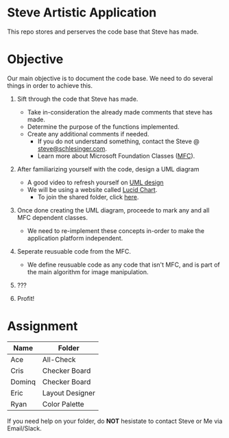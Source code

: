 # Steve Artistic Application
This repo stores and perserves the code base that Steve has made.

# Objective
Our main objective is to document the code base. We need to do several things in order to achieve this.

1. Sift through the code that Steve has made.
   * Take in-consideration the already made comments that steve has made.
   * Determine the purpose of the functions implemented.
   * Create any additional comments if needed.
     * If you do not understand something, contact the Steve @ steve@schlesinger.com.
     * Learn more about Microsoft Foundation Classes ([MFC](https://docs.microsoft.com/en-us/cpp/mfc/mfc-and-atl?view=vs-2017)).
     
2. After familiarizing yourself with the code, design a UML diagram
   * A good video to refresh yourself on [UML design](https://youtu.be/UI6lqHOVHic)
   * We will be using a website called [Lucid Chart](https://www.lucidchart.com).
     * To join the shared folder, click [here](https://www.lucidchart.com/invitations/accept/6d9d669d-ffb6-4e61-8638-076e51d3de2d).
     
3. Once done creating the UML diagram, proceede to mark any and all MFC dependent classes.
   * We need to re-implement these concepts in-order to make the application platform independent.
   
4. Seperate reusuable code from the MFC.
   * We define reusuable code as any code that isn't MFC, and is part of the main algorithm for image manipulation.
   
5. ???

6. Profit!
 
 # Assignment
|Name   |Folder         |
|-------|---------------|
|Ace    |All-Check      |
|Cris   |Checker Board  |
|Dominq |Checker Board  |
|Eric   |Layout Designer|
|Ryan   |Color Palette  |

If you need help on your folder, do **NOT** hesistate to contact Steve or Me via Email/Slack.
